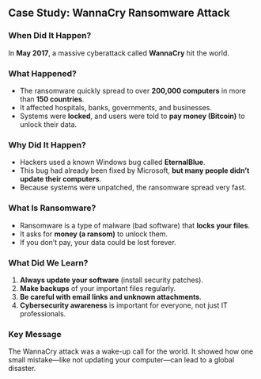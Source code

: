 ## Case Study: WannaCry Ransomware Attack

###  When Did It Happen?
In **May 2017**, a massive cyberattack called **WannaCry** hit the world.

###  What Happened?
- The ransomware quickly spread to over **200,000 computers** in more than **150 countries**.
- It affected hospitals, banks, governments, and businesses.
- Systems were **locked**, and users were told to **pay money (Bitcoin)** to unlock their data.

###  Why Did It Happen?
- Hackers used a known Windows bug called **EternalBlue**.
- This bug had already been fixed by Microsoft, **but many people didn’t update their computers**.
- Because systems were unpatched, the ransomware spread very fast.

###  What Is Ransomware?
- Ransomware is a type of malware (bad software) that **locks your files**.
- It asks for **money (a ransom)** to unlock them.
- If you don’t pay, your data could be lost forever.

###  What Did We Learn?
1. **Always update your software** (install security patches).
2. **Make backups** of your important files regularly.
3. **Be careful with email links and unknown attachments**.
4. **Cybersecurity awareness** is important for everyone, not just IT professionals.

###  Key Message
The WannaCry attack was a wake-up call for the world. It showed how one small mistake—like not updating your computer—can lead to a global disaster.
